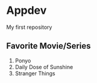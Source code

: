 # Appdev
My first repository

## Favorite Movie/Series
1. Ponyo
2. Daily Dose of Sunshine
3. Stranger Things
